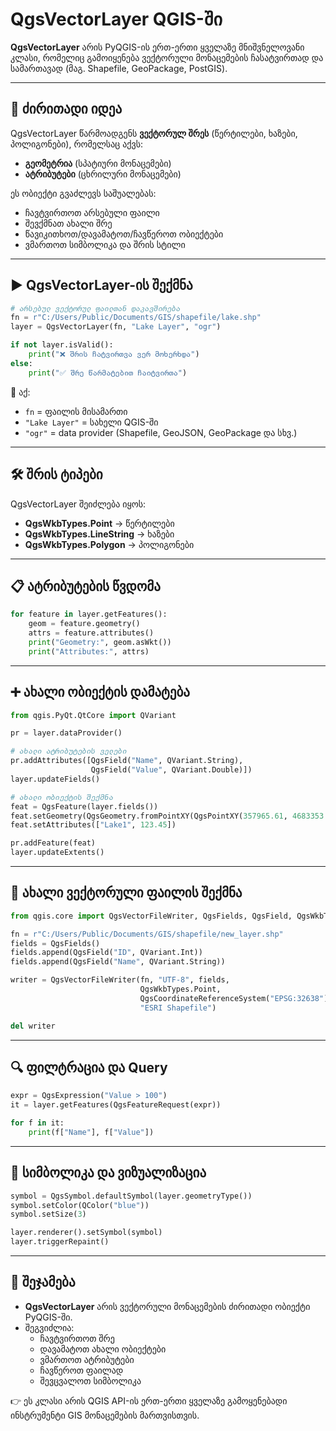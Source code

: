 # QgsVectorLayer QGIS-ში

**QgsVectorLayer** არის PyQGIS-ის ერთ-ერთი ყველაზე მნიშვნელოვანი კლასი, რომელიც გამოიყენება ვექტორული მონაცემების ჩასატვირთად და სამართავად (მაგ. Shapefile, GeoPackage, PostGIS).

---

## 🔑 ძირითადი იდეა
QgsVectorLayer წარმოადგენს **ვექტორულ შრეს** (წერტილები, ხაზები, პოლიგონები), რომელსაც აქვს:
- **გეომეტრია** (სპატიური მონაცემები)
- **ატრიბუტები** (ცხრილური მონაცემები)

ეს ობიექტი გვაძლევს საშუალებას:
- ჩავტვირთოთ არსებული ფაილი
- შევქმნათ ახალი შრე
- წავიკითხოთ/დავამატოთ/ჩავწეროთ ობიექტები
- ვმართოთ სიმბოლიკა და შრის სტილი

---

## ▶️ QgsVectorLayer-ის შექმნა

```python
# არსებულ ვექტორულ ფაილთან დაკავშირება
fn = r"C:/Users/Public/Documents/GIS/shapefile/lake.shp"
layer = QgsVectorLayer(fn, "Lake Layer", "ogr")

if not layer.isValid():
    print("❌ შრის ჩატვირთვა ვერ მოხერხდა")
else:
    print("✅ შრე წარმატებით ჩაიტვირთა")
```

📌 აქ:
- `fn` = ფაილის მისამართი
- `"Lake Layer"` = სახელი QGIS-ში
- `"ogr"` = data provider (Shapefile, GeoJSON, GeoPackage და სხვ.)

---

## 🛠 შრის ტიპები

QgsVectorLayer შეიძლება იყოს:
- **QgsWkbTypes.Point** → წერტილები
- **QgsWkbTypes.LineString** → ხაზები
- **QgsWkbTypes.Polygon** → პოლიგონები

---

## 📋 ატრიბუტების წვდომა

```python
for feature in layer.getFeatures():
    geom = feature.geometry()
    attrs = feature.attributes()
    print("Geometry:", geom.asWkt())
    print("Attributes:", attrs)
```

---

## ➕ ახალი ობიექტის დამატება

```python
from qgis.PyQt.QtCore import QVariant

pr = layer.dataProvider()

# ახალი ატრიბუტების ველები
pr.addAttributes([QgsField("Name", QVariant.String),
                  QgsField("Value", QVariant.Double)])
layer.updateFields()

# ახალი ობიექტის შექმნა
feat = QgsFeature(layer.fields())
feat.setGeometry(QgsGeometry.fromPointXY(QgsPointXY(357965.61, 4683353.56)))
feat.setAttributes(["Lake1", 123.45])

pr.addFeature(feat)
layer.updateExtents()
```

---

## 💾 ახალი ვექტორული ფაილის შექმნა

```python
from qgis.core import QgsVectorFileWriter, QgsFields, QgsField, QgsWkbTypes, QgsCoordinateReferenceSystem

fn = r"C:/Users/Public/Documents/GIS/shapefile/new_layer.shp"
fields = QgsFields()
fields.append(QgsField("ID", QVariant.Int))
fields.append(QgsField("Name", QVariant.String))

writer = QgsVectorFileWriter(fn, "UTF-8", fields,
                             QgsWkbTypes.Point,
                             QgsCoordinateReferenceSystem("EPSG:32638"),
                             "ESRI Shapefile")

del writer
```

---

## 🔍 ფილტრაცია და Query

```python
expr = QgsExpression("Value > 100")
it = layer.getFeatures(QgsFeatureRequest(expr))

for f in it:
    print(f["Name"], f["Value"])
```

---

## 🎨 სიმბოლიკა და ვიზუალიზაცია

```python
symbol = QgsSymbol.defaultSymbol(layer.geometryType())
symbol.setColor(QColor("blue"))
symbol.setSize(3)

layer.renderer().setSymbol(symbol)
layer.triggerRepaint()
```

---

## 📌 შეჯამება

- **QgsVectorLayer** არის ვექტორული მონაცემების ძირითადი ობიექტი PyQGIS-ში.
- შეგვიძლია:
  - ჩავტვირთოთ შრე
  - დავამატოთ ახალი ობიექტები
  - ვმართოთ ატრიბუტები
  - ჩავწეროთ ფაილად
  - შევცვალოთ სიმბოლიკა

👉 ეს კლასი არის QGIS API-ის ერთ-ერთი ყველაზე გამოყენებადი ინსტრუმენტი GIS მონაცემების მართვისთვის.
